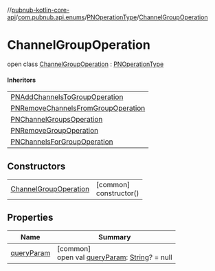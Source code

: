 //[pubnub-kotlin-core-api](../../../../index.md)/[com.pubnub.api.enums](../../index.md)/[PNOperationType](../index.md)/[ChannelGroupOperation](index.md)

# ChannelGroupOperation

open class [ChannelGroupOperation](index.md) : [PNOperationType](../index.md)

#### Inheritors

| |
|---|
| [PNAddChannelsToGroupOperation](../-p-n-add-channels-to-group-operation/index.md) |
| [PNRemoveChannelsFromGroupOperation](../-p-n-remove-channels-from-group-operation/index.md) |
| [PNChannelGroupsOperation](../-p-n-channel-groups-operation/index.md) |
| [PNRemoveGroupOperation](../-p-n-remove-group-operation/index.md) |
| [PNChannelsForGroupOperation](../-p-n-channels-for-group-operation/index.md) |

## Constructors

| | |
|---|---|
| [ChannelGroupOperation](-channel-group-operation.md) | [common]<br>constructor() |

## Properties

| Name | Summary |
|---|---|
| [queryParam](../query-param.md) | [common]<br>open val [queryParam](../query-param.md): [String](https://kotlinlang.org/api/latest/jvm/stdlib/kotlin-stdlib/kotlin/-string/index.html)? = null |
